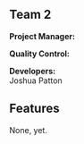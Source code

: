 ## Team 2
**Project Manager:** 

**Quality Control:**  

**Developers:**  
Joshua Patton
## Features
None, yet.
